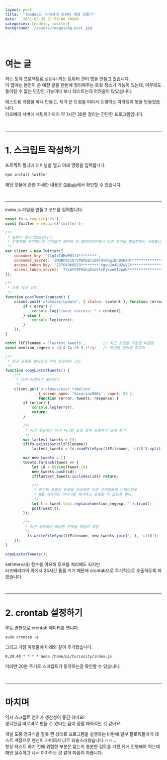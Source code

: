 ```yaml
---
layout: post
title:  "[NodeJS] 따라쟁이 트위터 계정 만들기"
date:   2021-03-29 21:59:00 +0900
categories: [nodejs, twitter]
background: '/assets/images/bg-post.jpg'
---
```


<br>

# 여는 글

저는 토이 프로젝트로 `트윗지기`라는 트위터 관리 앱을 만들고 있습니다. <br>
이 앱에는 본인이 쓴 예전 글을 한번에 정리해주는 트윗 청소기 기능이 있는데, 아무래도 돌이킬 수 없는 민감한 기능이다 보니 테스트는데 어려움이 많았습니다. <br>


테스트용 계정을 하나 만들고, 제가 쓴 트윗을 따라서 트윗하는 따라쟁이 봇을 만들었습니다. <br>
라즈베리 서버에 세팅하기까지 약 1시간 30분 걸리는 간단한 프로그램입니다.

<br>

***

# 1. 스크립트 작성하기

프로젝트 폴더에 터미널을 열고 아래 명령을 입력합니다.

```sh
npm install twitter
```

해당 모듈에 관한 자세한 내용은 [Github](https://github.com/desmondmorris/node-twitter)에서 확인할 수 있습니다.

<br>

***

index.js 파일을 만들고 코드를 입력합니다.

```js
const fs = require('fs');
const Twitter = require('twitter');

/**
 * 트위터 클라이언트입니다.
 * 인증부를 구현하는건 번거롭기 때문에 타 클라이언트에서 미리 토큰을 발급받아서 사용합니다.
 */
var client = new Twitter({
    consumer_key: '71g4xTdMwP81t4********',
    consumer_secret: 'ZWOBhN21QrVPWV6B7iD8TUvPGgIBhBoNXH****************',
    access_token_key: '13764968833********-tgxu2o4UU2wV7t****************',
    access_token_secret: '7lxhYF8F6dhqZxoYlcEjkun6IzpAN****************'
});

/**
 * 트윗 작성 코드
 */
function postTweet(content) {
    client.post('statuses/update', { status: content }, function (error, tweet, response) {
        if (!error) {
            console.log("tweet success: " + content);
        } else {
            console.log(error);
        }
    });
}

const ltFilename = 'lastest_tweets';        // 최근 트윗을 저장할 파일명
const mention_regexp = /@[A-Za-z0-9_]*/g;   // 멘션을 걸러낼 정규식

/**
 * 최근 트윗을 불러오고 따라 트윗하는 코드
 */
function copyLaststTweets() {
    /**
     * 유저 타임라인 불러오기
     */
    client.get('statuses/user_timeline', 
               { screen_name: 'SasarinoMARi', count: 20 }, 
               function (error, tweets, response) {
        if (error) {
            console.log(error);
            return;
        }

        /**
         * 이전 루프에서 이미 따라한 트윗 중복 트윗하지 않게 처리
         */
        var lastest_tweets = [];
        if(fs.existsSync(ltFilename)) 
            lastest_tweets = fs.readFileSync(ltFilename, 'utf8').split(',');

        var new_tweets = []
        tweets.forEach(tweet => {
            let id = String(tweet.id)
            new_tweets.push(id);
            if(lastest_tweets.includes(id)) return;

            /**
             * 멘션이 포함된 트윗을 따라하면 다른 유저분들께 민폐이므로
             * @로 시작하는 아이디를 제거하고 트윗할 수 있도록 한다.
             */
            let t = tweet.text.replace(mention_regexp, '').trim();
            postTweet(t);
        });

        /**
         * 이번 루프에서 따라한 트윗을 파일로 저장
         */
	      fs.writeFileSync(ltFilename, new_tweets.join(','), 'utf8');
    });
}

copyLaststTweets();
```

setInterval() 함수를 이요해 루프를 처리해도 되지만 <br>
라즈베리파이 위에서 24시간 돌릴 거기 때문에 crontab으로 주기적으로 호출하도록 하겠습니다.

<br>

*** 

# 2. crontab 설정하기

루트 권한으로 crontab 에디터를 엽니다.

```
sudo crontab -e
```

그리고 가장 아랫줄에 아래와 같이 추가했습니다.

```
0,20,40 * * * * node /home/pi/Curiosity/index.js
```

이러면 20분 주기로 스크립트가 동작하는걸 확인할 수 있습니다.

<br>

***

# 마치며

역시 스크립트 언어가 생산성이 좋긴 하네요! <br>
생각한걸 바로바로 만들 수 있다는 점이 정말 매력적인 것 같아요.<br>

개발 도중 정규식을 잘못 짠 상태로 프로그램을 실행하는 바람에 일부 팔로워들에게 테스트 계정으로 멘션이 가버려서 너무 죄송스러웠습니다 ㅠㅠ... <br>
항상 테스트 하기 전에 위험한 부분은 없는지 충분한 검토를 거친 뒤에 진행해야 하는데 매번 실수하고 나서 아차하는 것 같아 마음이 아픕니다.